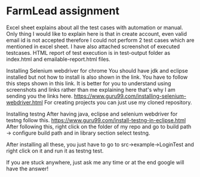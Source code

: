 # FarmLead assignment

Excel sheet explains about all the test cases with automation or manual. Only thing I would like to explain here is that in create account, even valid email id is not accepted therefore I could not perform 2 test cases which are mentioned in excel sheet. I have also attached screenshot of executed testcases. HTML report of test execution is in test-output folder as index.html and emailable-report.html files.

Installing Selenium webdriver for chrome
You should have jdk and eclipse installed but not how to install is also shown in the link.
You have to follow this steps shown in this link. It is better for you to understand using screenshots and links rather than me explaining here that's why I am sending you the links here.
https://www.guru99.com/installing-selenium-webdriver.html
For creating projects you can just use my cloned repository.

Installing testng
After having java, eclipse and selenium webdriver for testng follow this.
https://www.guru99.com/install-testng-in-eclipse.html
After following this, right click on the folder of my repo and go to build path -> configure build path and in library section select testng.

After installing all these, you just have to go to src->example->LoginTest and right click on it and run it as testng test.

If you are stuck anywhere, just ask me any time or at the end google will have the answer!
